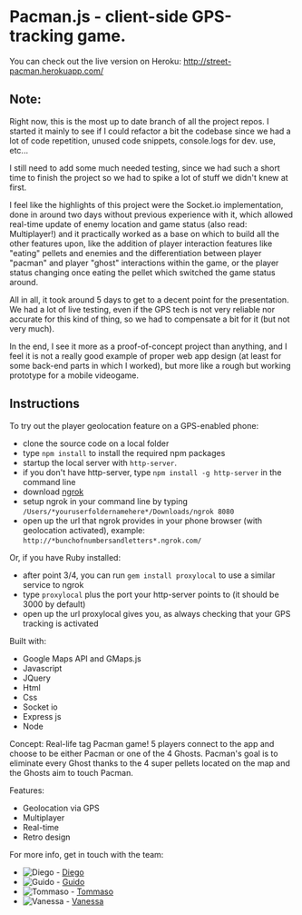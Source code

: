 Pacman.js - client-side GPS-tracking game.
==========================================
You can check out the live version on Heroku: http://street-pacman.herokuapp.com/

Note: 
-----
Right now, this is the most up to date branch of all the project repos. I started it mainly to see if I could refactor a bit the codebase since we had a lot of code repetition, unused code snippets, console.logs for dev. use, etc...

I still need to add some much needed testing, since we had such a short time to finish the project so we had to spike a lot of stuff we didn't knew at first. 

I feel like the highlights of this project were the Socket.io implementation, done in around two days without previous experience with it, which allowed real-time update of enemy location and game status (also read: Multiplayer!) and it practically worked as a base on which to build all the other features upon, like the addition of player interaction features like "eating" pellets and enemies and the differentiation between player "pacman" and player "ghost" interactions within the game, or the player status changing once eating the pellet which switched the game status around. 

All in all, it took around 5 days to get to a decent point for the presentation. We had a lot of live testing, even if the GPS tech is not very reliable nor accurate for this kind of thing, so we had to compensate a bit for it (but not very much).

In the end, I see it more as a proof-of-concept project than anything, and I feel it is not a really good example of proper web app design (at least for some back-end parts in which I worked), but more like a rough but working prototype for a mobile videogame.

Instructions
------------
To try out the player geolocation feature on a GPS-enabled phone:
 - clone the source code on a local folder
 - type ```npm install``` to install the required npm packages
 - startup the local server with ``` http-server ```.
 - if you don't have http-server, type ```npm install -g http-server``` in the command line
 - download [ngrok](http://ngrok.com/)
 - setup ngrok in your command line by typing ``` /Users/*youruserfoldernamehere*/Downloads/ngrok 8080 ```
 - open up the url that ngrok provides in your phone browser (with geolocation activated), example: ``` http://*bunchofnumbersandletters*.ngrok.com/ ```
 
Or, if you have Ruby installed:
 - after point 3/4, you can run ```gem install proxylocal``` to use a similar service to ngrok
 - type ```proxylocal``` plus the port your http-server points to (it should be 3000 by default)
 - open up the url proxylocal gives you, as always checking that your GPS tracking is activated


Built with:
- Google Maps API and GMaps.js
- Javascript
- JQuery
- Html
- Css
- Socket io
- Express js
- Node


Concept:
Real-life tag Pacman game! 5 players connect to the app and choose to be either Pacman or one of the 4 Ghosts. Pacman's goal is to eliminate every Ghost thanks to the 4 super pellets located on the map and the Ghosts aim to touch Pacman.


Features:
- Geolocation via GPS
- Multiplayer
- Real-time
- Retro design


For more info, get in touch with the team:
- ![Diego](https://avatars2.githubusercontent.com/u/10360735?v=3&s=120) - [Diego](https://github.com/jdiegoromero)
- ![Guido](https://avatars2.githubusercontent.com/u/10268884?v=3&s=120) - [Guido](https://github.com/guidovitafinzi)
- ![Tommaso](https://avatars2.githubusercontent.com/u/10244235?v=3&s=120) - [Tommaso](https://github.com/tommasobratto)
- ![Vanessa](https://avatars0.githubusercontent.com/u/10236105?v=3&s=100) - [Vanessa](https://github.com/vvirgitti)

